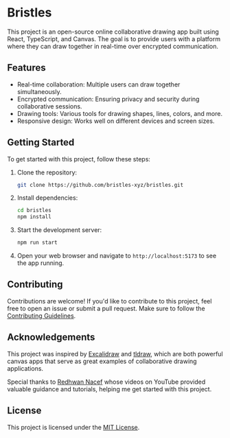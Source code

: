 # Bristles

This project is an open-source online collaborative drawing app built using React, TypeScript, and Canvas. The goal is to provide users with a platform where they can draw together in real-time over encrypted communication.

## Features

- Real-time collaboration: Multiple users can draw together simultaneously.
- Encrypted communication: Ensuring privacy and security during collaborative sessions.
- Drawing tools: Various tools for drawing shapes, lines, colors, and more.
- Responsive design: Works well on different devices and screen sizes.

## Getting Started

To get started with this project, follow these steps:

1. Clone the repository:

   ```bash
   git clone https://github.com/bristles-xyz/bristles.git
   ```

2. Install dependencies:

   ```bash
   cd bristles
   npm install
   ```

3. Start the development server:

   ```bash
   npm run start
   ```

4. Open your web browser and navigate to `http://localhost:5173` to see the app running.

## Contributing

Contributions are welcome! If you'd like to contribute to this project, feel free to open an issue or submit a pull request. Make sure to follow the [Contributing Guidelines](CONTRIBUTING.md).

## Acknowledgements

This project was inspired by [Excalidraw](https://excalidraw.com/) and [tldraw](https://tldraw.com/), which are both powerful canvas apps that serve as great examples of collaborative drawing applications.

Special thanks to [Redhwan Nacef](https://www.youtube.com/@RedhwanNacef) whose videos on YouTube provided valuable guidance and tutorials, helping me get started with this project.


## License

This project is licensed under the [MIT License](LICENSE).
